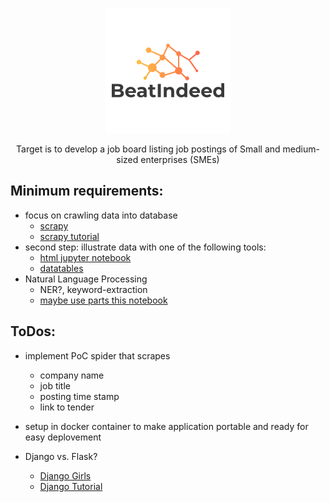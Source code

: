 <p align="center"> 
  <img src="https://github.com/TheWoops/BeatIndeed/blob/master/logo.png">
</p>

<p align="center"> Target is to develop a job board listing job postings of Small and medium-sized enterprises (SMEs)</p>
                                                  


## Minimum requirements:
                                                  
* focus on crawling data into database
  * [scrapy](https://scrapy.org/resources/)
  * [scrapy tutorial](https://python.gotrained.com/scrapy-tutorial-web-scraping-craigslist/)
* second step: illustrate data with one of the following tools:
  * [html jupyter notebook](https://github.com/pandas-profiling/pandas-profiling)
  * [datatables](https://datatables.net/)
* Natural Language Processing 
  * NER?, keyword-extraction
  * [maybe use parts this notebook](https://github.com/discdiver/2019-in-demand-ds-tech-skills)
                                                  
                                                  
## ToDos: 
                                                  
* implement PoC spider that scrapes
  * company name
  * job title
  * posting time stamp
  * link to tender
  
* setup in docker container to make application portable and ready for easy deplovement
* Django vs. Flask?
  * [Django Girls](https://tutorial.djangogirls.org/de/)
  * [Django Tutorial](https://docs.djangoproject.com/en/2.2/intro/tutorial01/)
                                                  
